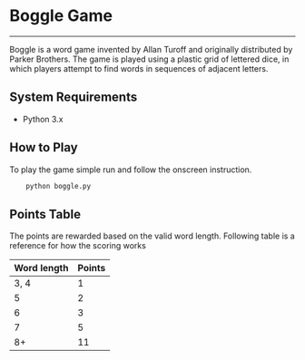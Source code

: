 # Boggle Game
----------------
Boggle is a word game invented by Allan Turoff and originally distributed by Parker Brothers. The game is played using a plastic grid of lettered dice, in which players attempt to find words in sequences of adjacent letters.

## System Requirements
* Python 3.x


## How to Play
To play the game simple run and follow the onscreen instruction.

```python
    python boggle.py
```

## Points Table
The points are rewarded based on the valid word length. Following table is a reference for how the scoring works


| Word length  | Points  |
|--------------|---------|
| 3, 4         |   1     |
| 5            |   2     |
| 6            |   3     |
| 7            |   5     |
| 8+           |   11    |


